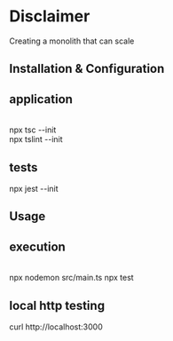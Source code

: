 # Disclaimer
Creating a monolith that can scale

## Installation & Configuration
<h2>application</h2> </br>
npx tsc --init  </br>
npx tslint --init </br>

## tests
npx jest --init </br>

## Usage
<h2>execution</h2> </br>
npx nodemon src/main.ts npx test

## local http testing
curl http://localhost:3000 </br>
